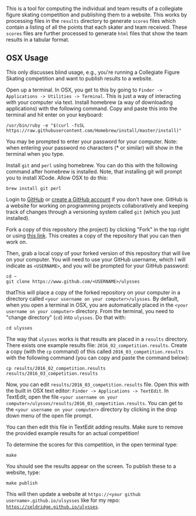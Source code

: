 This is a tool for computing the individual and team results of a collegiate figure skating competition and publishing them to a website. This works by processing files in the `results` directory to generate `scores` files which contain a listing of all the points that each skater and team received. These `scores` files are further processed to generate `html` files that show the team results in a tabular format.

## OSX Usage
This only discusses blind usage, e.g., you're running a Collegiate Figure Skating competition and want to publish results to a website.

Open up a terminal. In OSX, you get to this by going to `Finder -> Applications -> Utilities -> Terminal`. This is just a way of interacting with your computer via text. Install homebrew (a way of downloading applications) with the following command. Copy and paste this into the terminal and hit enter on your keyboard:
```
/usr/bin/ruby -e "$(curl -fsSL https://raw.githubusercontent.com/Homebrew/install/master/install)"
```

You may be prompted to enter your password for your computer. Note: when entering your password no characters (* or similar) will show in the terminal when you type.

Install `git` and `perl` using homebrew. You can do this with the following command after homebrew is installed. Note, that installing git will prompt you to install XCode. Allow OSX to do this:
```
brew install git perl
```

Login to [GitHub](https://github.com) or [create a GitHub account](https://github.com/join?source=header-home) if you don't have one. GitHub is a website for working on programming projects collaboratively and keeping track of changes through a versioning system called `git` (which you just installed).

Fork a copy of this repository (the project) by clicking "Fork" in the top right or using [this link](https://github.com/seldridge/ulysses#fork-destination-box). This creates a copy of the repository that you can then work on.

Then, grab a local copy of your forked version of this repository that will live on your computer. You will need to use your GitHub username, which I will indicate as `<USERNAME>`, and you will be prompted for your GitHub password:
```
cd ~
git clone https://www.github.com/<USERNAME>/ulysses
```

thatThis will place a copy of the forked repository on your computer in a directory called `<your username on your computer>/ulysses`. By default, when you open a terminal in OSX, you are automatically placed in the `<your username on your computer>` directory. From the terminal, you need to "change directory" (`cd`) into `ulysses`. Do that with:
```
cd ulysses
```

The way that `ulysses` works is that results are placed in a `results` directory. There exists one example results file: `2016_02_competition.results`. Create a copy (with the `cp` command) of this called `2016_03_competition.results` with the following command (you can copy and paste the command below):
```
cp results/2016_02_competition.results results/2016_03_competition.results
```

Now, you can edit `results/2016_03_competition.results` file. Open this with the built in OSX text editor: `Finder -> Applications -> TextEdit`. In TextEdit, open the file `<your username on your computer>/ulysses/results/2016_03_competition.results`. You can get to the `<your username on your computer>` directory by clicking in the drop down menu of the open file prompt.

You can then edit this file in TextEdit adding results. Make sure to remove the provided example results for an actual competition!

To determine the scores for this competition, in the open terminal type:
```
make
```

You should see the results appear on the screen. To publish these to a website, type:
```
make publish
```

This will then update a website at `https://<your github username>.github.io/ulsysses` like for my repo: [`https://seldridge.github.io/ulysses`](https://seldridge.github.io/ulysses).
